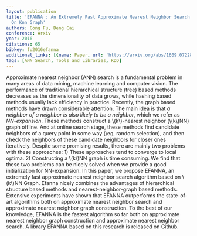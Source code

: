 ```yaml
---
layout: publication
title: 'EFANNA : An Extremely Fast Approximate Nearest Neighbor Search Algorithm Based
  On Knn Graph'
authors: Cong Fu, Deng Cai
conference: Arxiv
year: 2016
citations: 65
bibkey: fu2016efanna
additional_links: [{name: Paper, url: 'https://arxiv.org/abs/1609.07228'}]
tags: [ANN Search, Tools and Libraries, KDD]
---
```

Approximate nearest neighbor (ANN) search is a fundamental problem in many
areas of data mining, machine learning and computer vision. The performance of
traditional hierarchical structure (tree) based methods decreases as the
dimensionality of data grows, while hashing based methods usually lack
efficiency in practice. Recently, the graph based methods have drawn
considerable attention. The main idea is that *a neighbor of a neighbor is
also likely to be a neighbor*, which we refer as *NN-expansion*. These
methods construct a \\(k\\)-nearest neighbor (\\(k\\)NN) graph offline. And at online
search stage, these methods find candidate neighbors of a query point in some
way (\eg, random selection), and then check the neighbors of these candidate
neighbors for closer ones iteratively. Despite some promising results, there
are mainly two problems with these approaches: 1) These approaches tend to
converge to local optima. 2) Constructing a \\(k\\)NN graph is time consuming. We
find that these two problems can be nicely solved when we provide a good
initialization for NN-expansion. In this paper, we propose EFANNA, an extremely
fast approximate nearest neighbor search algorithm based on \\(k\\)NN Graph. Efanna
nicely combines the advantages of hierarchical structure based methods and
nearest-neighbor-graph based methods. Extensive experiments have shown that
EFANNA outperforms the state-of-art algorithms both on approximate nearest
neighbor search and approximate nearest neighbor graph construction. To the
best of our knowledge, EFANNA is the fastest algorithm so far both on
approximate nearest neighbor graph construction and approximate nearest
neighbor search. A library EFANNA based on this research is released on Github.
